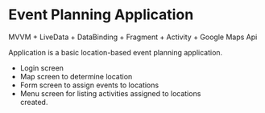 # Event Planning Application
MVVM + LiveData + DataBinding + Fragment + Activity + Google Maps Api

Application is a basic location-based event planning application.

<ul>
  <li>Login screen</li>
  <li>Map screen to determine location</li>
   <li>Form screen to assign events to locations</li>
  <li>Menu screen for listing activities assigned to locations</li>
  created.
 </ul>

